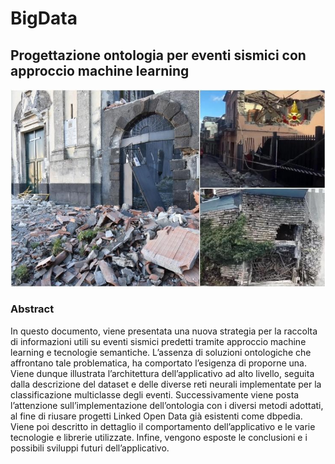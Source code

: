 # BigData

## Progettazione ontologia per eventi sismici con approccio machine learning
<img src="documentazione/img.jpg">

### Abstract

In questo documento, viene presentata una nuova strategia per la raccolta di informazioni utili su eventi sismici predetti tramite approccio machine learning e tecnologie semantiche. L’assenza di soluzioni ontologiche che affrontano tale problematica, ha comportato l’esigenza di proporne una. Viene dunque illustrata l’architettura dell’applicativo ad alto livello, seguita dalla descrizione del dataset e delle diverse reti neurali implementate per la classificazione multiclasse degli eventi. Successivamente viene posta l’attenzione sull’implementazione dell’ontologia con i diversi metodi adottati, al fine di riusare progetti Linked Open Data già esistenti come dbpedia. Viene poi descritto in dettaglio il comportamento dell’applicativo e le varie tecnologie e librerie utilizzate. Infine, vengono esposte le conclusioni e i possibili sviluppi futuri dell’applicativo.
